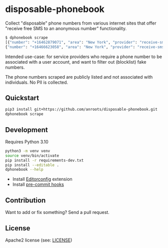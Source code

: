 # disposable-phonebook

Collect "disposable" phone numbers from various internet sites that offer
"receive free SMS to an anonymous number" functionality.

```bash
$ dphonebook scrape
[{"number": "+16462879071", "area": "New York", "provider": "receive-smss.com", "last_message": 1652437175, "last_checked": 1652438795},
{"number": "+16466623058", "area": "New York", "provider": "receive-smss.com", "last_message": 1652437776, "last_checked": 1652438796}]
```

Intended use-case: for service providers who require a phone number to be associated with a user account,
and want to filter out (blocklist) fake numbers.

The phone numbers scraped are publicly listed and not associated with individuals.
No PII is collected.

## Quickstart

```bash
pip3 install git+https://github.com/anroots/disposable-phonebook.git
dphonebook scrape
```

## Development

Requires Python 3.10

```bash
python3 -m venv venv
source venv/bin/activate
pip install -r requirements-dev.txt
pip install --editable .
dphonebook --help
```

- Install [Editorconfig](https://marketplace.visualstudio.com/items?itemName=EditorConfig.EditorConfig) extension
- Install [pre-commit hooks](https://pre-commit.com/#install)


## Contribution

Want to add or fix something? Send a pull request.

## License

Apache2 license (see: [LICENSE](LICENSE))
